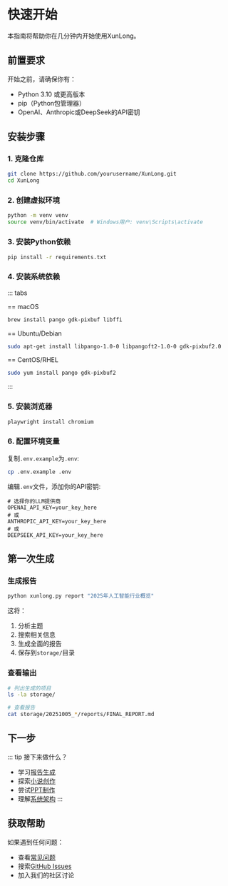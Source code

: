 # 快速开始

本指南将帮助你在几分钟内开始使用XunLong。

## 前置要求

开始之前，请确保你有：

- Python 3.10 或更高版本
- pip（Python包管理器）
- OpenAI、Anthropic或DeepSeek的API密钥

## 安装步骤

### 1. 克隆仓库

```bash
git clone https://github.com/yourusername/XunLong.git
cd XunLong
```

### 2. 创建虚拟环境

```bash
python -m venv venv
source venv/bin/activate  # Windows用户: venv\Scripts\activate
```

### 3. 安装Python依赖

```bash
pip install -r requirements.txt
```

### 4. 安装系统依赖

::: tabs

== macOS
```bash
brew install pango gdk-pixbuf libffi
```

== Ubuntu/Debian
```bash
sudo apt-get install libpango-1.0-0 libpangoft2-1.0-0 gdk-pixbuf2.0
```

== CentOS/RHEL
```bash
sudo yum install pango gdk-pixbuf2
```

:::

### 5. 安装浏览器

```bash
playwright install chromium
```

### 6. 配置环境变量

复制`.env.example`为`.env`:

```bash
cp .env.example .env
```

编辑`.env`文件，添加你的API密钥:

```env
# 选择你的LLM提供商
OPENAI_API_KEY=your_key_here
# 或
ANTHROPIC_API_KEY=your_key_here
# 或
DEEPSEEK_API_KEY=your_key_here
```

## 第一次生成

### 生成报告

```bash
python xunlong.py report "2025年人工智能行业概览"
```

这将：
1. 分析主题
2. 搜索相关信息
3. 生成全面的报告
4. 保存到`storage/`目录

### 查看输出

```bash
# 列出生成的项目
ls -la storage/

# 查看报告
cat storage/20251005_*/reports/FINAL_REPORT.md
```

## 下一步

::: tip 接下来做什么？
- 学习[报告生成](/zh/guide/features/report)
- 探索[小说创作](/zh/guide/features/fiction)
- 尝试[PPT制作](/zh/guide/features/ppt)
- 理解[系统架构](/zh/guide/architecture)
:::

## 获取帮助

如果遇到任何问题：

- 查看[常见问题](/zh/guide/faq)
- 搜索[GitHub Issues](https://github.com/yourusername/XunLong/issues)
- 加入我们的社区讨论

